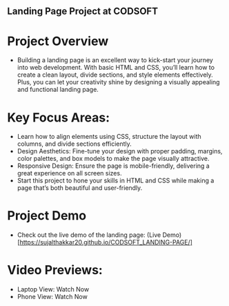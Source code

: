 ## Landing Page Project at CODSOFT
# Project Overview
  - Building a landing page is an excellent way to kick-start your journey into web development. With basic HTML and CSS, you’ll learn how to create a clean layout, divide sections, and style elements effectively. Plus, you can let your creativity shine by designing a visually appealing and functional landing page.

# Key Focus Areas:
  - Learn how to align elements using CSS, structure the layout with columns, and divide sections efficiently.
  - Design Aesthetics: Fine-tune your design with proper padding, margins, color palettes, and box models to make the page visually attractive.
  - Responsive Design: Ensure the page is mobile-friendly, delivering a great experience on all screen sizes.
  - Start this project to hone your skills in HTML and CSS while making a page that’s both beautiful and user-friendly.

# Project Demo
  - Check out the live demo of the landing page: (Live Demo)[https://sujalthakkar20.github.io/CODSOFT_LANDING-PAGE/]

# Video Previews:
  - Laptop View: Watch Now
  - Phone View: Watch Now
